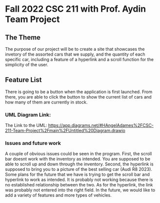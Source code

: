 # Fall 2022 CSC 211 with Prof. Aydin Team Project 

## The Theme

  The purpose of our project will be to create a site that showcases the invetory of the assorted cars that we supply, and the quantity of each specific car, including a feature of a hyperlink and a scroll function for the simplicity of the user.

## Feature List

  There is going to be a button when the application is first launched.  From there, you are able to click the button to show the current list of cars and how many of them are currently in stock.  


### UML Diagram Link:
The Link to the UML:
https://app.diagrams.net/#HAngelAdames%2FCSC-211-Team-Project%2Fmain%2FUntitled%20Diagram.drawio

### Issues and future work

  A couple of obvious issues could be seen in the program.  First, the scroll bar doesnt work with the inventory as intended.  You are supposed to be able to scroll up and down through the inventory.  Second, the hyperlink is supposed to bring you to a picture of the best selling car (Audi R8 2023).  Some plans for the future that we have is trying to get the scroll bar and hyperlink to work as intended.  It is probably not working because there is no established relationship between the two.  As for the hyperlink, the link was probably not entered into the right field.  In the future, we would like to add a variety of features and more types of vehicles.  
